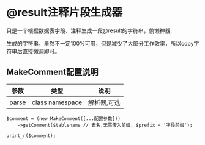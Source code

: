 # @result注释片段生成器

只是一个根据数据表字段、注释生成一段@result的字符串，偷懒神器;

生成的字符串，虽然不一定100%可用，但是减少了大部分工作效率，所以copy字符串后直接微调即可。

## MakeComment配置说明

参数 | 类型 | 说明
--- | --- | ---
parse | class namespace | 解析器,可选

```
$comment = (new MakeComment([...配置参数]))
    ->getComment($tablename // 表名,无需传入前缀, $prefix = '字段前缀');

print_r($comment);
```
